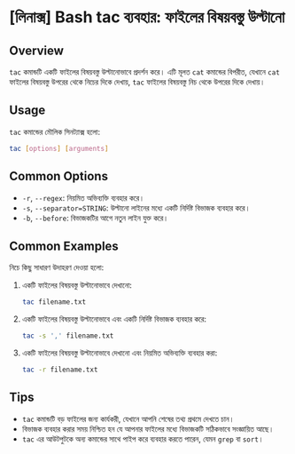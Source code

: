 # [লিনাক্স] Bash tac ব্যবহার: ফাইলের বিষয়বস্তু উল্টানো

## Overview
`tac` কমান্ডটি একটি ফাইলের বিষয়বস্তু উল্টানোভাবে প্রদর্শন করে। এটি মূলত `cat` কমান্ডের বিপরীত, যেখানে `cat` ফাইলের বিষয়বস্তু উপরের থেকে নিচের দিকে দেখায়, `tac` ফাইলের বিষয়বস্তু নিচ থেকে উপরের দিকে দেখায়।

## Usage
`tac` কমান্ডের মৌলিক সিনট্যাক্স হলো:

```bash
tac [options] [arguments]
```

## Common Options
- `-r`, `--regex`: নিয়মিত অভিব্যক্তি ব্যবহার করে।
- `-s`, `--separator=STRING`: উল্টানো লাইনের মধ্যে একটি নির্দিষ্ট বিভাজক ব্যবহার করে।
- `-b`, `--before`: বিভাজকটির আগে নতুন লাইন যুক্ত করে।

## Common Examples
নিচে কিছু সাধারণ উদাহরণ দেওয়া হলো:

1. একটি ফাইলের বিষয়বস্তু উল্টানোভাবে দেখানো:

    ```bash
    tac filename.txt
    ```

2. একটি ফাইলের বিষয়বস্তু উল্টানোভাবে এবং একটি নির্দিষ্ট বিভাজক ব্যবহার করে:

    ```bash
    tac -s ',' filename.txt
    ```

3. একটি ফাইলের বিষয়বস্তু উল্টানোভাবে দেখানো এবং নিয়মিত অভিব্যক্তি ব্যবহার করা:

    ```bash
    tac -r filename.txt
    ```

## Tips
- `tac` কমান্ডটি বড় ফাইলের জন্য কার্যকরী, যেখানে আপনি শেষের তথ্য প্রথমে দেখতে চান।
- বিভাজক ব্যবহার করার সময় নিশ্চিত হন যে আপনার ফাইলের মধ্যে বিভাজকটি সঠিকভাবে সংজ্ঞায়িত আছে।
- `tac` এর আউটপুটকে অন্য কমান্ডের সাথে পাইপ করে ব্যবহার করতে পারেন, যেমন `grep` বা `sort`।